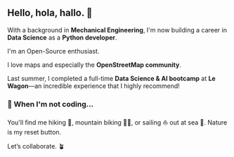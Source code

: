 ## Hello, hola, hallo. 👋

With a background in **Mechanical Engineering**, I'm now building a career in **Data Science** as a **Python developer**.  

I'm an Open-Source enthusiast.

I love maps and especially the **OpenStreetMap community**.

Last summer, I completed a full-time **Data Science & AI bootcamp** at **Le Wagon**—an incredible experience that I highly recommend!  

### 🌿 When I'm not coding...  

You'll find me hiking 🥾, mountain biking 🚵‍♂, or sailing ⛵ out at sea 🌊. Nature is my reset button.

Let’s collaborate. 🪴


